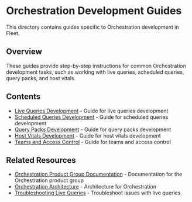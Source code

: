 # Orchestration Development Guides

This directory contains guides specific to Orchestration development in Fleet.

## Overview

These guides provide step-by-step instructions for common Orchestration development tasks, such as working with live queries, scheduled queries, query packs, and host vitals.

## Contents

- [Live Queries Development](live-queries-development.md) - Guide for live queries development
- [Scheduled Queries Development](scheduled-queries-development.md) - Guide for scheduled queries development
- [Query Packs Development](query-packs-development.md) - Guide for query packs development
- [Host Vitals Development](host-vitals-development.md) - Guide for host vitals development
- [Teams and Access Control](teams-and-access-control.md) - Guide for teams and access control

## Related Resources

- [Orchestration Product Group Documentation](../../product-groups/orchestration/) - Documentation for the Orchestration product group
- [Orchestration Architecture](../../architecture/orchestration/) - Architecture for Orchestration
- [Troubleshooting Live Queries](../troubleshooting-live-queries.md) - Troubleshoot issues with live queries